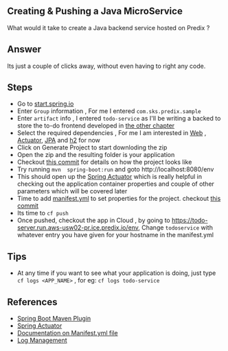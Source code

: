 ## Creating & Pushing a Java MicroService

What would it take to create a Java backend service hosted on Predix ?

## Answer

Its just a couple of clicks away, without even having to right any code.

## Steps

* Go to [start.spring.io](http://start.spring.io/)
* Enter ` Group ` information , For me I entered ` com.sks.predix.sample `
* Enter ` artifact ` info , I entered ` todo-service ` as I'll be writing a backed to store the to-do frontend developed in [the other chapter](https://sks.gitbooks.io/my-road-2-industrial-applications/content/static-file-app/step3.html)
* Select the required dependencies , For me I am interested in [Web](http://docs.spring.io/spring-boot/docs/current-SNAPSHOT/reference/html/howto-embedded-servlet-containers.html) , [Actuator](http://docs.spring.io/spring-boot/docs/current-SNAPSHOT/reference/html/production-ready.html), [JPA](http://docs.spring.io/spring-boot/docs/current-SNAPSHOT/reference/html/boot-features-sql.html) and [h2](http://www.h2database.com/html/main.html) for now
* Click on Generate Project to start downloding the zip
* Open the zip and the resulting folder is your application
* Checkout [this commit](https://github.com/sks/predix-sample/commit/4eef5dd859eb19f8b43603b512987d10dc0ca9e5) for details on how the project looks like
* Try running ` mvn  spring-boot:run ` and goto http://localhost:8080/env
* This  should open up the [Spring Actuator](http://docs.spring.io/spring-boot/docs/current-SNAPSHOT/reference/html/production-ready.html) which is really helpful in checking out the application container properties and couple of other parameters which will be covered later
* Time to add [manifest.yml](https://sks.gitbooks.io/my-road-2-industrial-applications/content/static-file-app/step2.html) to set properties for the project. checkout [this commit](https://github.com/sks/predix-sample/commit/a95ff1e6337d451e895ec6128b3d4b2a17e22f88)
* Its time to ` cf push `
* Once pushed, checkout the app in Cloud , by going to https://todo-server.run.aws-usw02-pr.ice.predix.io/env, Change ` todoservice ` with whatever entry you have given for your hostname in the manifest.yml


## Tips

* At any time if you want to see what your application is doing, just type ` cf logs <APP_NAME> ` , for eg: ` cf logs todo-service `

## References

* [Spring Boot Maven Plugin](http://docs.spring.io/spring-boot/docs/current/maven-plugin/index.html)
* [Spring Actuator](http://docs.spring.io/spring-boot/docs/current-SNAPSHOT/reference/html/production-ready.html)
* [Documentation on Manifest.yml file ](https://docs.cloudfoundry.org/devguide/deploy-apps/manifest.html)
* [Log Management](https://docs.cloudfoundry.org/devguide/services/log-management.html)